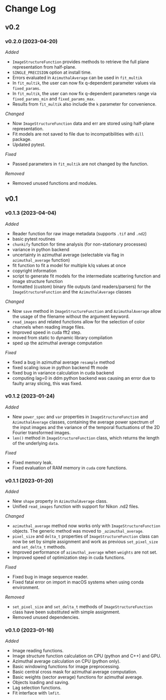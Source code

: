 
Change Log
==========

v0.2
----

### v0.2.0 (2023-04-20)

*Added*

* `ImageStructureFunction` provides methods to retrieve the full plane representation from half-plane.
* `SINGLE_PRECISION` option at install time.
* Errors evaluated in `AzimuthalAverage` can be used in `fit_multik`
* In `fit_multik`, the user can now fix q-dependent parameter values via `fixed_params`.
* In `fit_multik`, the user can now fix q-dependent parameters range via `fixed_params_min` and `fixed_params_max`.
* Results from `fit_multik` also include the `k` parameter for convenience.

*Changed*

* Now `ImageStructureFunction` data and err are stored using half-plane representation.
* Fit models are not saved to file due to incompatibilities with `dill` package.
* Updated pytest.

*Fixed* 

* Passed parameters in `fit_multik` are not changed by the function.

[comment]: <> (*Deprecated*)

*Removed*

* Removed unused functions and modules.

v0.1
----

### v0.1.3 (2023-04-04)

*Added*

* Reader function for raw image metadata (supports `.tif` and `.nd2`)
* basic pytest routines
* `chunkify` function for time analysis (for non-stationary processes)
* variance in python backend
* uncertainty in azimuthal average (selectable via flag in `azimuthal_average` function)
* fit function to fit a model for multiple k/q values at once
* copyright information
* script to generate fit models for the intermediate scattering function and image structure function
* formatted (custom) binary file outputs (and readers/parsers) for the `ImageStructureFunction` and the `AzimuthalAverage` classes


*Changed*

* Now `save` method in `ImageStructureFunction` and `AzimuthalAverage` allow the usage of the filename without the argument keyword.
* `read_images` and related functions allow for the selection of color channels when reading image files.
* Improved speed in cuda fft2 step.
* moved from static to dynamic library compilation 
* sped up the azimuthal average computation 

*Fixed* 

* fixed a bug in azimuthal average `resample` method
* fixed scaling issue in python backend fft mode
* fixed bug in variance calculation in cuda backend
* computing lag=0 in ddm python backend was causing an error due to faulty array slicing, this was fixed. 

[comment]: <> (*Deprecated*)

[comment]: <> (*Removed*)

### v0.1.2 (2023-01-24)

*Added*

* New `power_spec` and `var` properties in `ImageStructureFunction` and `AzimuthalAverage` classes, containing the average power spectrum of the input images and the variance of the temporal fluctuations of the 2D Fourier transformed images.
* `len()` method in `ImageStructureFunction` class, which returns the length of the underlying `data`.

[comment]: <> (*Changed*)

*Fixed*

* Fixed memory leak.
* Fixed evaluation of RAM memory in `cuda` core functions.

[comment]: <> (*Deprecated*)

[comment]: <> (*Removed*)

### v0.1.1 (2023-01-20)

*Added*

* New `shape` property in `AzimuthalAverage` class.
* Unified `read_images` function with support for Nikon .nd2 files.

*Changed*

* `azimuthal_average` method now works only with `ImageStructureFunction` objects. The generic method was moved to `_azimuthal_average`.
* `pixel_size` and `delta_t` properties of `ImageStructureFunction` class can now be set by simple assignment and work as previous `set_pixel_size` and `set_delta_t` methods.
* Improved performance of `azimuthal_average` when `weights` are not set.
* Improved speed of optimization step in cuda functions.

*Fixed*

* Fixed bug in image sequence reader.
* Fixed fatal error on import in macOS systems when using conda environment.

[comment]: <> (*Deprecated*)

*Removed*

* `set_pixel_size` and `set_delta_t` methods of `ImageStructureFunction` class have been substituted with simple assignment.
* Removed unused dependencies.

### v0.1.0 (2023-01-16)

*Added*

* Image reading functions.
* Image structure function calculation on CPU (python and C++) and GPU.
* Azimuthal average calculation on CPU (python only).
* Basic windowing functions for image preprocessing.
* Basic central cross mask for azimuthal average computation.
* Basic weights (sector average) functions for azimuthal average.
* Objects loading and saving.
* Lag selection functions.
* Fit interface with `lmfit`.

[comment]: <> (*Changed*)

[comment]: <> (*Fixed*)

[comment]: <> (*Deprecated*)

[comment]: <> (*Removed*)
